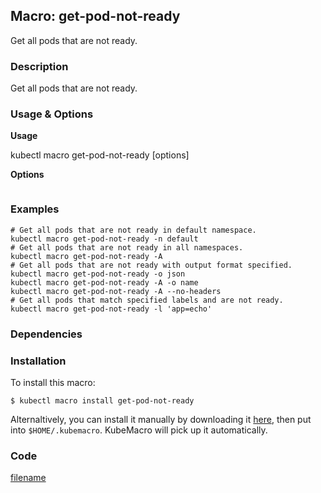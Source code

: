 ## Macro: get-pod-not-ready

Get all pods that are not ready.

<!-- tabs:start -->

### **Description**


Get all pods that are not ready.



### **Usage & Options**

**Usage**

kubectl macro get-pod-not-ready [options]

**Options**

```

```

### **Examples**

```shell
# Get all pods that are not ready in default namespace.
kubectl macro get-pod-not-ready -n default
# Get all pods that are not ready in all namespaces.
kubectl macro get-pod-not-ready -A
# Get all pods that are not ready with output format specified.
kubectl macro get-pod-not-ready -o json
kubectl macro get-pod-not-ready -A -o name
kubectl macro get-pod-not-ready -A --no-headers
# Get all pods that match specified labels and are not ready.
kubectl macro get-pod-not-ready -l 'app=echo'

```

### **Dependencies**


### **Installation**

To install this macro:
```shell
$ kubectl macro install get-pod-not-ready
```

Alternaltively, you can install it manually by downloading it [here](../bin/get-pod-not-ready.sh), then put into `$HOME/.kubemacro`. KubeMacro will pick up it automatically.

### **Code**

[filename](../bin/get-pod-not-ready.sh ':include :type=code shell')

<!-- tabs:end -->
